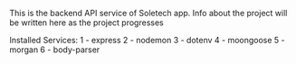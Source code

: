 This is the backend API service of Soletech app. Info about the project will be written here as the project progresses

Installed Services:
1 - express
2 - nodemon
3 - dotenv
4 - moongoose
5 - morgan
6 - body-parser